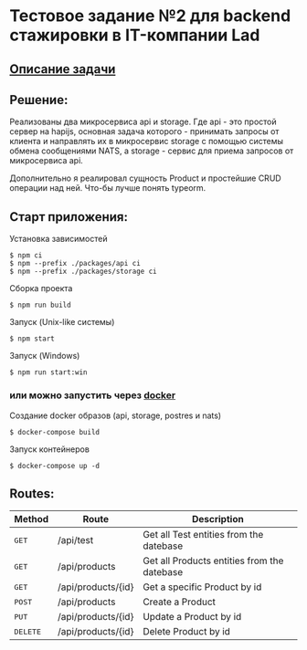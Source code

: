 # Тестовое задание №2 для backend стажировки в IT-компании Lad

## [Описание задачи](https://hibrain.ru/news/zadachi-dlya-backend-stazhirovki)
## Решение:
Реализованы два микросервиса api и storage. Где api - это простой сервер на hapijs,
основная задача которого - принимать запросы от клиента и направлять их в микросервис storage 
с помощью системы обмена сообщениями NATS, а storage - сервис для приема
запросов от микросервиса api.

Дополнительно я реалировал сущность Product и простейшие CRUD операции над ней. Что-бы лучше понять typeorm.

## Старт приложения:
Установка зависимостей
```console
$ npm ci
$ npm --prefix ./packages/api ci
$ npm --prefix ./packages/storage ci
```
Сборка проекта
```console
$ npm run build
```
Запуск (Unix-like системы)
```console
$ npm start
```
Запуск (Windows)
```console
$ npm run start:win
```

### или можно запустить через [docker](https://docker.com)
Создание docker образов (api, storage, postres и nats)
```console
$ docker-compose build
```
Запуск контейнеров
```console
$ docker-compose up -d
```
## Routes:
|Method|Route|Description|
|---|---|---|
|<kbd>GET</kbd>|/api/test|Get all Test entities from the datebase|
|<kbd>GET</kbd>|/api/products|Get all Products entities from the datebase|
|<kbd>GET</kbd>|/api/products/{id}|Get a specific Product by id|
|<kbd>POST</kbd>|/api/products|Create a Product|
|<kbd>PUT</kbd>|/api/products/{id}|Update a Product by id|
|<kbd>DELETE</kbd>|/api/products/{id}|Delete Product by id|